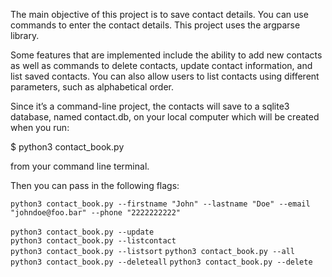 
The main objective of this project is to save contact details. You can use commands to enter the contact details. This project uses the argparse library. 

Some features that are implemented include the ability to add new contacts as well as commands to delete contacts, update contact information, and list saved contacts. You can also allow users to list contacts using different parameters, such as alphabetical order.

Since it’s a command-line project, the contacts will save to a sqlite3 database, named contact.db, on your local computer which will be created when you run:

 $ python3 contact_book.py

 from your command line terminal.

 Then you can pass in the following flags:
 

 `python3 contact_book.py --firstname "John" --lastname "Doe" --email "johndoe@foo.bar" --phone "2222222222"`<br/>  
 `python3 contact_book.py --update`<br/> 
 `python3 contact_book.py --listcontact`<br/> 
 `python3 contact_book.py --listsort` 
 `python3 contact_book.py --all` 
 `python3 contact_book.py --deleteall` 
 `python3 contact_book.py --delete` 
 
